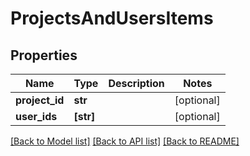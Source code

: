 # ProjectsAndUsersItems

## Properties
Name | Type | Description | Notes
------------ | ------------- | ------------- | -------------
**project_id** | **str** |  | [optional] 
**user_ids** | **[str]** |  | [optional] 

[[Back to Model list]](../README.md#documentation-for-models) [[Back to API list]](../README.md#documentation-for-api-endpoints) [[Back to README]](../README.md)


